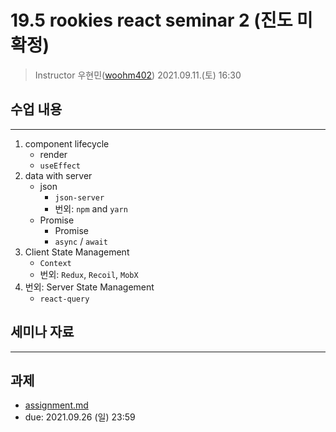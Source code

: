 19.5 rookies react seminar 2 (진도 미확정)
================================

> Instructor 우현민([woohm402](https://github.com/woohm402))
> 2021.09.11.(토) 16:30

## 수업 내용

------------------
1. component lifecycle
   - render
   - `useEffect`
1. data with server
   - json
      - `json-server`
      - 번외: `npm` and `yarn`
   - Promise
      - Promise
      - `async` / `await`
1. Client State Management
    - `Context`
    - 번외: `Redux`, `Recoil`, `MobX`
1. 번외: Server State Management
   - `react-query`

## 세미나 자료

------------------

## 과제
- [assignment.md](assignment.md)
- due: 2021.09.26 (일) 23:59
